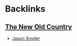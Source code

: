 
# Backlinks
## [The New Old Country](<The New Old Country.md>)
- [Jason Snyder](<Jason Snyder.md>)


